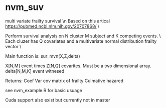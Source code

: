 # nvm_suv
multi variate frailty survival \n
Based on this artical https://pubmed.ncbi.nlm.nih.gov/20707868/ \\

Perform survival analysis on N cluster M subject and K competing events. \\
Each cluzer has Q covariates and a multivariate normal distribution frailty vector \\


Main function is:
sur_mvn(X,Z,delta)

X[N,M] event times
Z[N,Q] covarites. Must be a two dimensional array.
delta[N,M,K] event witnesed 

Returns:
Coef
Var cov matrix of frailty
Culmative hazared




see nvm_example.R for basic usuage

Cuda support also exist but currently not in master
